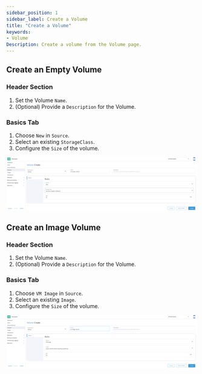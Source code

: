 ```yaml
---
sidebar_position: 1
sidebar_label: Create a Volume
title: "Create a Volume"
keywords:
- Volume
Description: Create a volume from the Volume page.
---
```


## Create an Empty Volume

### Header Section
1. Set the Volume `Name`.
1. (Optional) Provide a `Description` for the Volume.

### Basics Tab

1. Choose `New` in `Source`.
1. Select an existing `StorageClass`.
1. Configure the `Size` of the volume.

![create-empty-volume](/img/v1.2/volume/create-empty-volume.png)

## Create an Image Volume

### Header Section
1. Set the Volume `Name`.
1. (Optional) Provide a `Description` for the Volume.

### Basics Tab

1. Choose `VM Image` in `Source`.
1. Select an existing `Image`.
1. Configure the `Size` of the volume.

![create-image-volume](/img/v1.2/volume/create-image-volume.png)